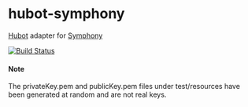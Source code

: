 # hubot-symphony

[Hubot](http://hubot.github.com/) adapter for [Symphony](https://symphony.com)

[![Build Status](https://travis-ci.org/jonfreedman/hubot-symphony.svg?branch=master)](https://travis-ci.org/jonfreedman/hubot-symphony)

#### Note
The privateKey.pem and publicKey.pem files under test/resources have been generated at random and are not real keys.